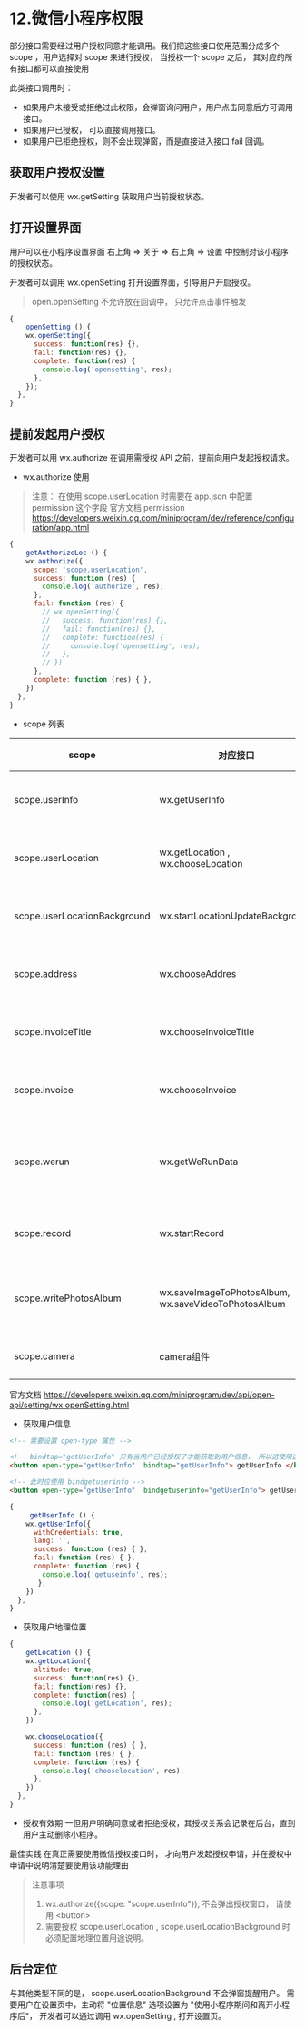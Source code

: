 # 12.微信小程序权限

部分接口需要经过用户授权同意才能调用。我们把这些接口使用范围分成多个 scope ，用户选择对 scope 来进行授权，
当授权一个 scope 之后， 其对应的所有接口都可以直接使用

此类接口调用时：
* 如果用户未接受或拒绝过此权限，会弹窗询问用户，用户点击同意后方可调用接口。
* 如果用户已授权， 可以直接调用接口。
* 如果用户已拒绝授权，则不会出现弹窗，而是直接进入接口 fail 回调。

## 获取用户授权设置
开发者可以使用 wx.getSetting 获取用户当前授权状态。

## 打开设置界面
用户可以在小程序设置界面 右上角 => 关于 => 右上角 => 设置 中控制对该小程序的授权状态。

开发者可以调用 wx.openSetting 打开设置界面，引导用户开启授权。

> open.openSetting 不允许放在回调中， 只允许点击事件触发

```js
{
	openSetting () {
    wx.openSetting({
      success: function(res) {},
      fail: function(res) {},
      complete: function(res) {
        console.log('opensetting', res);
      },
    });
  },
}
```

## 提前发起用户授权
开发者可以用 wx.authorize 在调用需授权 API 之前，提前向用户发起授权请求。

* wx.authorize 使用
> 注意： 在使用 scope.userLocation 时需要在 app.json 中配置 permission 这个字段
官方文档 permission
https://developers.weixin.qq.com/miniprogram/dev/reference/configuration/app.html
```js
{
	getAuthorizeLoc () {
    wx.authorize({
      scope: 'scope.userLocation',
      success: function (res) {
        console.log('authorize', res);
      },
      fail: function (res) {
        // wx.openSetting({
        //   success: function(res) {},
        //   fail: function(res) {},
        //   complete: function(res) {
        //     console.log('opensetting', res);
        //   },
        // })
      },
      complete: function (res) { },
    })
  },
}
```

* scope 列表

scope | 对应接口 | 描述
------ | ------- | ------
scope.userInfo | wx.getUserInfo | 用户信息
scope.userLocation | wx.getLocation , wx.chooseLocation | 地理位置
scope.userLocationBackground | wx.startLocationUpdateBackground | 后台定位
scope.address | wx.chooseAddres | 通讯地址
scope.invoiceTitle | wx.chooseInvoiceTitle | 发票抬头
scope.invoice | wx.chooseInvoice | 获取发票
scope.werun | wx.getWeRunData | 微信运动步数
scope.record | wx.startRecord | 录音功能
scope.writePhotosAlbum | wx.saveImageToPhotosAlbum, wx.saveVideoToPhotosAlbum | 保存到相册
scope.camera | camera组件 | 摄像头

官方文档
https://developers.weixin.qq.com/miniprogram/dev/api/open-api/setting/wx.openSetting.html

* 获取用户信息
```html
<!-- 需要设置 open-type 属性 -->

<!-- bindtap="getUserInfo" 只有当用户已经授权了才能获取到用户信息， 所以这使用这个不行 -->
<button open-type="getUserInfo"  bindtap="getUserInfo"> getUserInfo </button>

<!-- 此时应使用 bindgetuserinfo -->
<button open-type="getUserInfo"  bindgetuserinfo="getUserInfo"> getUserInfo </button>
```

```js
{
	 getUserInfo () {
    wx.getUserInfo({
      withCredentials: true,
      lang: '',
      success: function (res) { },
      fail: function (res) { },
      complete: function (res) {
        console.log('getuseinfo', res);
       },
    })
  },
}
```

* 获取用户地理位置
```js
{
	getLocation () {
    wx.getLocation({
      altitude: true,
      success: function(res) {},
      fail: function(res) {},
      complete: function(res) {
        console.log('getLocation', res);
      },
    })

    wx.chooseLocation({
      success: function (res) { },
      fail: function (res) { },
      complete: function (res) {
        console.log('chooselocation', res);
      },
    })
  },
}
```

* 授权有效期
一但用户明确同意或者拒绝授权，其授权关系会记录在后台，直到用户主动删除小程序。

最佳实践
在真正需要使用微信授权接口时， 才向用户发起授权申请，并在授权中申请中说明清楚要使用该功能理由

> 注意事项
> 1. wx.authorize({scope: "scope.userInfo"}), 不会弹出授权窗口， 请使用 &lt;button&gt;
> 2. 需要授权 scope.userLocation , scope.userLocationBackground 时必须配置地理位置用途说明。

## 后台定位
与其他类型不同的是， scope.userLocationBackground 不会弹窗提醒用户。 需要用户在设置页中，主动将 "位置信息" 选项设置为 "使用小程序期间和离开小程序后"， 开发者可以通过调用 wx.openSetting , 打开设置页。

